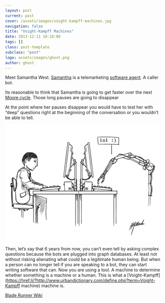 ```yaml
---
layout: post
current: post
cover: /assets/images/voight-kampff-machines.jpg
navigation: false
title: "Voight-Kampff Machines"
date: 2013-12-11 10:18:00
tags: []
class: post-template
subclass: "post"
logo: assets/images/ghost.png
author: ghost
---
```


Meet Samantha West. [Samantha](https://href.li/?http://io9.com/freakishly-realistic-telemarketing-robots-are-denying-t-1481050295) is a telemarketing [software agent](https://href.li/?http://en.wikipedia.org/wiki/Software_agent). A caller bot.



Its reasonable to think that Samantha is going to get faster over the next [Moore cycle](https://href.li/?http://www.umsl.edu/~siegelj/cs4790/complexity.htm). Those long pauses are going to disappear

At the point where her pauses disappear you would have to test her with “deep” questions right at the beginning of the conversation or you wouldn’t be able to tell.

![image](/assets/images/pk0k9lhnj21r0z1sd_500.jpg)

Then, let’s say that 6 years from now, you can’t even tell by asking complex questions because the bots are plugged into graph databases. At least not without risking alienating what could be a legitimate human being. But when a person can no longer tell if you are speaking to a bot, they can start writing software that can. Now you are using a tool. A machine to determine whether something is a machine or a human. This is what a [Voight-Kampff](https://href.li/?http://www.urbandictionary.com/define.php?term=Voight-Kampff machine) machine is.



[Blade Runner Wiki](https://href.li/?http://bladerunner.wikia.com/wiki/Voight-Kampff_machine)
